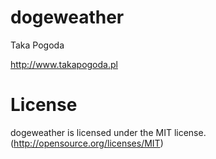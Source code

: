 dogeweather
===========

Taka Pogoda

http://www.takapogoda.pl

License
===========

dogeweather is licensed under the MIT license. (http://opensource.org/licenses/MIT)

